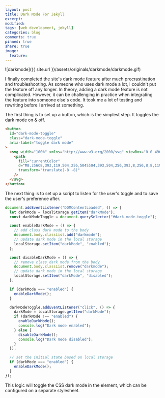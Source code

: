 ```yaml
---
layout: post
title: Dark Mode For Jekyll
excerpt:
modified:
tags: [web development, jekyll]
categories: blog
comments: true
pinned: true
share: true
image:
  feature:
---
```


![darkmode]({{ site.url }}/assets/originals/darkmode/darkmode.gif)

I finally completed the site's dark mode feature after much procrastination and troubleshooting. As someone who uses dark mode a lot, I couldn't put the feature off any longer. In theory, adding a dark mode feature is not complicated. However, it can be challenging in practice when integrating the feature into someone else's code. It took me a lot of testing and rewriting before I arrived at something.

The first thing is to set up a button, which is the simplest step. It toggles the dark mode on & off.

```html
<button
  id="dark-mode-toggle"
  class="dark-mode-toggle"
  aria-label="toggle dark mode"
>
  <svg width="100%" xmlns="http://www.w3.org/2000/svg" viewBox="0 0 496 496">
    <path
      fill="currentColor"
      d="M8,256C8,393,119,504,256,504S504,393,504,256,393,8,256,8,8,119,8,256ZM256,440V72a184,184,0,0,1,0,368Z"
      transform="translate(-8 -8)"
    />
  </svg>
</button>
```

The next thing is to set up a script to listen for the user's toggle and to save the user's preference after.

```javascript
document.addEventListener("DOMContentLoaded", () => {
  let darkMode = localStorage.getItem("darkMode");
  const darkModeToggle = document.querySelector("#dark-mode-toggle");

  const enableDarkMode = () => {
    // add class dark mode to the body
    document.body.classList.add("darkmode");
    // update dark mode in the local storage
    localStorage.setItem("darkMode", "enabled");
  };

  const disableDarkMode = () => {
    // remove class dark mode from the body
    document.body.classList.remove("darkmode");
    // update dark mode in the local storage
    localStorage.setItem("darkMode", "disabled");
  };

  if (darkMode === "enabled") {
    enableDarkMode();
  }

  darkModeToggle.addEventListener("click", () => {
    darkMode = localStorage.getItem("darkMode");
    if (darkMode !== "enabled") {
      enableDarkMode();
      console.log("Dark mode enabled");
    } else {
      disableDarkMode();
      console.log("Dark mode disabled");
    }
  });

  // set the initial state based on local storage
  if (darkMode === "enabled") {
    enableDarkMode();
  }
});
```

This logic will toggle the CSS dark mode in the <body> element, which can be configured on a separate stylesheet.
